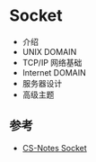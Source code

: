 # Socket

* 介绍
* UNIX DOMAIN
* TCP/IP 网络基础
* Internet DOMAIN
* 服务器设计
* 高级主题

## 参考

* [CS-Notes Socket](https://cyc2018.github.io/CS-Notes/#/notes/Socket)